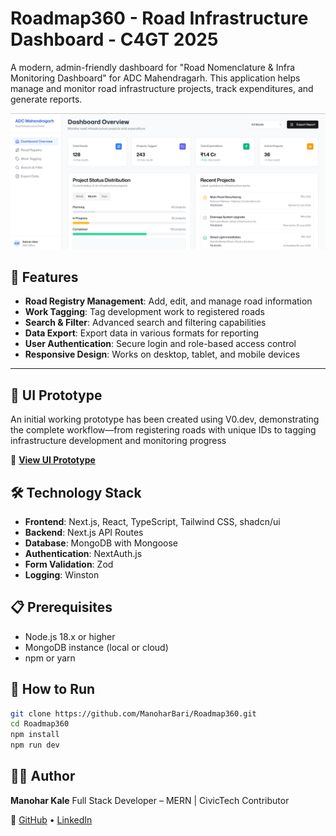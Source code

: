# Roadmap360 - Road Infrastructure Dashboard - C4GT 2025

A modern, admin-friendly dashboard for "Road Nomenclature & Infra Monitoring Dashboard" for ADC Mahendragarh. This application helps manage and monitor road infrastructure projects, track expenditures, and generate reports.

![Dashboard Preview](image.png)

## 🚀 Features

- **Road Registry Management**: Add, edit, and manage road information
- **Work Tagging**: Tag development work to registered roads
- **Search & Filter**: Advanced search and filtering capabilities
- **Data Export**: Export data in various formats for reporting
- **User Authentication**: Secure login and role-based access control
- **Responsive Design**: Works on desktop, tablet, and mobile devices

---

## 🧪 UI Prototype

An initial working prototype has been created using V0.dev, demonstrating the complete workflow—from registering roads with unique IDs to tagging infrastructure development and monitoring progress

🔗 **[View UI Prototype](https://kzmg27dspcyevsl5qtkg.lite.vusercontent.net/dashboard)**


## 🛠️ Technology Stack

- **Frontend**: Next.js, React, TypeScript, Tailwind CSS, shadcn/ui
- **Backend**: Next.js API Routes
- **Database**: MongoDB with Mongoose
- **Authentication**: NextAuth.js
- **Form Validation**: Zod
- **Logging**: Winston

## 📋 Prerequisites

- Node.js 18.x or higher
- MongoDB instance (local or cloud)
- npm or yarn

## 📖 How to Run

```bash
git clone https://github.com/ManoharBari/Roadmap360.git
cd Roadmap360
npm install
npm run dev
```

## 🧑‍💻 Author

**Manohar Kale**
Full Stack Developer – MERN | CivicTech Contributor

🔗 [GitHub](https://github.com/manoharbari) • [LinkedIn](https://linkedin.com/in/manohar-kale)
